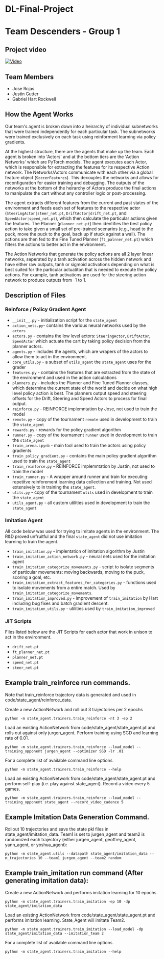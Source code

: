 # DL-Final-Project

# Team Descenders - Group 1

## Project video

[![Video](https://img.youtube.com/vi/3tdx-DMNszU/maxresdefault.jpg)](https://www.youtube.com/watch?v=3tdx-DMNszU)

## Team Members

- Jose Rojas
- Justin Gutter
- Gabriel Hart Rockwell

## How the Agent Works

Our team's agent is broken down into a heirarchy of individual subnetworks that were trained independently for each particular task. The subnetworks were trained exclusively on each task using reinforment learning via policy gradients.

At the highest structure, there are the agents that make up the team. Each agent is broken into 'Actors' and at the bottom tiers are the 'Action Networks' which are PyTorch models. The agent executes each Actor, which is responsible for extracting the features for its respective Action network. The Networks/Actors communicate with each other via a global feature object (`SoccerFeatures`). This decouples the networks and allows for reconfiguration for easier training and debugging. The outputs of the networks at the bottom of the heirarchy of Actors produce the final actions to manipulate the cart without any controller logic or post-processing.

The agent extracts different features from the current and past states of the environment and feeds each set of features to the respective actor (`SteeringActor|steer_net.pt`, `DriftActor|drift_net.pt`, and `SpeedActor|speed_net.pt`), which then calculate the particular actions given the features. The Planner (`planner_net.pt`) then identifies the best policy action to take given a small set of pre-trained scenarios (e.g., head to the puck, move the puck to the goal, back up if stuck against a wall). The actions are then fed to the Fine Tuned Planner (`ft_palnner_net.pt`) which filters the actions to better act in the environment.

The Action Networks that generate the policy actions are all 2 layer linear networks, seperated by a tanh activation across the hidden network and have either raw outputs, tanh or sigmoid activations depending on what is best suited for the particular actuatiton that is needed to execute the policy actions. For example, tanh activations are used for the steering action network to produce outputs from -1 to 1.

## Description of Files

### Reinforce / Policy Gradient Agent
- `__init__.py` - initialization script for the `state_agent`
- `action_nets.py`- contains the various neural networks used by the `actors`
- `actors.py` - contains the low level actors: `SteeringActor`, `DriftActor`, `SpeedActor`
which actuate the cart by taking policy decision from the planner actors.
- `agents.py` - includes the agents, which are wrapers of the actors to allow them to act
in the environment.
- `core_utils.py` - a subset of `utils_agent` the `state_agent` uses for the grader
- `features.py` - contains the features that are extracted from the state of the
environment and used in the action calculations
- `planners.py` - includes the Planner and Fine Tuned Planner classes, which determine
the current state of the world and decide on what high level policy action is best. The planners
output speed and steering offsets for the Drift, Steering and Speed Actors to process for final output.
- `reinforce.py` - REINFORCE implemntation by Jose, not used to train the model
- `remote.py` - copy of the tournament `remote` used in development to train the `state_agent`
- `rewards.py` - rewards for the policy gradient algorithm
- `runner.py` - copy of the tournament `runner` used in development to train the `state_agent`
- `train_arena.ipynb` - main tool used to train the actors using policy gradients
- `train_policy_gradient.py` - contains the main policy gradient algorithm used
to train the `state_agent`
- `train_reinforce.py` - REINFORCE implemntation by Justin, not used to train the model
- `train_runner.py` - A wrapper around runner and train for executing repetitve
reinforement learning data collection and training. Not used extensively to
in training the `state_agent`.
- `utils.py` - copy of the tournament `utils` used in development to train the `state_agent`
- `utils_agent.py` - all custom utilities used in development to train the `state_agent`

### Imitation Agent
All code below was used for trying to imitate agents in the environment. The
R&D proved unfruitful and the final `state_agent` did not use imitation learning
to train the agent.

- `train_imitation.py` - implentation of imitation algorithm by Justin
- `train_imitation_action_network.py` - neural nets used for the imitation agent
- `train_imitation_categorize_movements.py` - script to isolate segments of
particular movements: moving backwards, moving to the puck, scoring a goal, etc.
- `train_imitation_extract_features_for_categories.py` - functions used to isolate
movements from a entire match. Used by `train_imitation_categorize_movements`.
- `train_imitation_improved.py` - improvement of `train_imitation` by Hart including bug fixes and batch gradient descent.
- `train_imitation_utils.py` - utilities used by `train_imitation_improved`

### JIT Scripts
Files listed below are the JIT Scripts for each actor that work in unison to act
in the environment.

- `drift_net.pt`
- `ft_planner_net.pt`
- `planner_net.pt`
- `speed_net.pt`
- `steer_net.pt`
## Example train_reinforce run commands.
Note that train_reinforce trajectory data is generated and used in code/state_agent/reinforce_data.

Create a new ActionNetwork and roll out 3 trajectories per 2 epochs

    python -m state_agent.trainers.train_reinforce -nt 3 -ep 2

Load an existing ActionNetwork from code/state_agent/state_agent.pt and rolls out against only jurgen_agent. Perform training using SGD and learning rate of 0.01.

    python -m state_agent.trainers.train_reinforce --load_model --training_opponent jurgen_agent --optimizer SGD -lr .01

For a complete list of available command line options.

    python -m state_agent.trainers.train_reinforce --help

Load an existing ActionNetwork from code/state_agent/state_agent.pt and perform self-play (i.e. play against state_agent). Record a video every 5 games.

    python -m state_agent.trainers.train_reinforce --load_model --training_opponent state_agent --record_video_cadence 5

## Example Imitation Data Generation Command.
Rollout 10 trajectories and save the state pkl files in state_agent/imitation_data. Team1 is set to jurgen_agent and team2 is randomized each trajectory (either jurgen_agent, geoffrey_agent, yann_agent, or yoshua_agent):

    python -m state_agent.utils --datapath state_agent/imitation_data --n_trajectories 10 --team1 jurgen_agent --team2 random

## Example train_imitation run command (**After generating imitation data**):

Create a new ActionNetwork and performs imitation learning for 10 epochs.

    python -m state_agent.trainers.train_imitation -ep 10 -dp state_agent/imitation_data

Load an existing ActionNetwork from code/state_agent/state_agent.pt and performs imitation learning. State_Agent will imitate Team2.

    python -m state_agent.trainers.train_imitation --load_model -dp state_agent/imitation_data --imitation_team 2

For a complete list of available command line options.

    python -m state_agent.trainers.train_imitation --help
